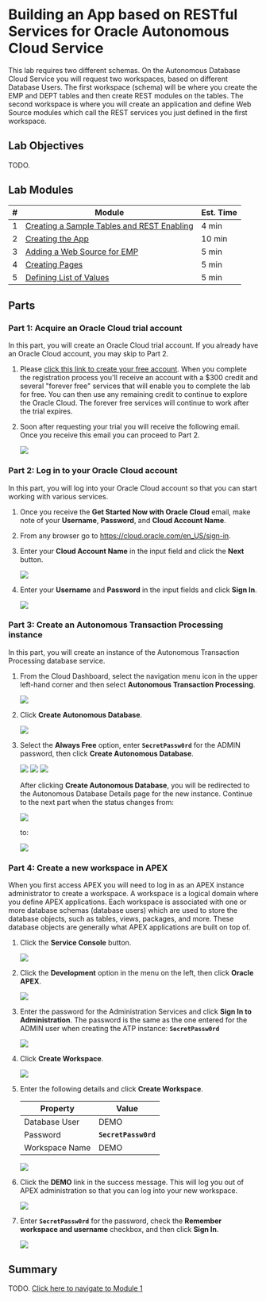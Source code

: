 # Building an App based on RESTful Services for Oracle Autonomous Cloud Service

This lab requires two different schemas. On the Autonomous Database Cloud Service you will request two workspaces, based on different Database Users. The first workspace (schema) will be where you create the EMP and DEPT tables and then create REST modules on the tables. The second workspace is where you will create an application and define Web Source modules which call the REST services you just defined in the first workspace.

## Lab Objectives

TODO.

## Lab Modules

| # | Module | Est. Time |
| --- | --- | --- |
| 1 | [Creating a Sample Tables and REST Enabling](1-building-your-rest-end-points-creating-a-sample-tables-and-rest-enabling.md) | 4 min |
| 2 | [Creating the App](2-building-your-app-which-will-be-based-on-the-rest-endpoints-creating-the-app.md) | 10 min |
| 3 | [Adding a Web Source for EMP](3-linking-the-rest-service-defined-in-the-first-workspace-adding-a-web-source-for-emp.md) | 5 min |
| 4 | [Creating Pages](4-defining-the-report-and-form-on-emp-creating-pages.md) | 5 min |
| 5 | [Defining List of Values](5-using-the-rest-service-on-dept-defining-list-of-values.md) | 5 min |

## Parts

### **Part 1**: Acquire an Oracle Cloud trial account

In this part, you will create an Oracle Cloud trial account. If you already have an Oracle Cloud account, you may skip to Part 2.

1.  Please [click this link to create your free account](https://myservices.us.oraclecloud.com/mycloud/signup?language=en&sourceType). When you complete the registration process you'll receive an account with a $300 credit and several "forever free" services that will enable you to complete the lab for free. You can then use any remaining credit to continue to explore the Oracle Cloud. The forever free services will continue to work after the trial expires.

2.  Soon after requesting your trial you will receive the following email. Once you receive this email you can proceed to Part 2.

    ![](images/0/get-started-email.png)

### **Part 2**: Log in to your Oracle Cloud account

In this part, you will log into your Oracle Cloud account so that you can start working with various services.

1. Once you receive the **Get Started Now with Oracle Cloud** email, make note of your **Username**, **Password**, and **Cloud Account Name**.

2. From any browser go to https://cloud.oracle.com/en_US/sign-in.

3. Enter your **Cloud Account Name** in the input field and click the **Next** button.

    ![](images/0/enter-oracle-cloud-account-name.png)

4. Enter your **Username** and **Password** in the input fields and click **Sign In**.

    ![](images/0/enter-user-name-and-password.png)

### **Part 3**: Create an Autonomous Transaction Processing instance

In this part, you will create an instance of the Autonomous Transaction Processing database service.

1. From the Cloud Dashboard, select the navigation menu icon in the upper left-hand corner and then select **Autonomous Transaction Processing**.

    ![](images/0/select-atp-in-nav-menu.png)

2. Click **Create Autonomous Database**.

    ![](images/0/click-create-autonomous-database.png)

3. Select the **Always Free** option, enter **```SecretPassw0rd```** for the ADMIN password, then click **Create Autonomous Database**.

    ![](images/0/atp-settings-1.png)
    ![](images/0/atp-settings-2.png)
    ![](images/0/atp-settings-3.png)

    After clicking **Create Autonomous Database**, you will be redirected to the Autonomous Database Details page for the new instance. Continue to the next part when the status changes from:

    ![](images/0/status-provisioning.png)
    
    to:

    ![](images/0/status-available.png)

### **Part 4**: Create a new workspace in APEX

When you first access APEX you will need to log in as an APEX instance administrator to create a workspace. A workspace is a logical domain where you define APEX applications. Each workspace is associated with one or more database schemas (database users) which are used to store the database objects, such as tables, views, packages, and more. These database objects are generally what APEX applications are built on top of.

1. Click the **Service Console** button.

    ![](images/0/click-atp-service-console.png)

2. Click the **Development** option in the menu on the left, then click **Oracle APEX**. 

    ![](images/0/click-oracle-apex.png)

3. Enter the password for the Administration Services and click **Sign In to Administration**. The password is the same as the one entered for the ADMIN user when creating the ATP instance: **```SecretPassw0rd```**

    ![](images/0/log-in-as-admin.png)

4. Click **Create Workspace**.

    ![](images/0/welcome-create-workspace.png)

5. Enter the following details and click **Create Workspace**.

    | Property | Value |
    | --- | --- |
    | Database User | DEMO |
    | Password | **`SecretPassw0rd`** |
    | Workspace Name | DEMO |

    ![](images/0/create-workspace.png)

6. Click the **DEMO** link in the success message. This will log you out of APEX administration so that you can log into your new workspace.

    ![](images/0/log-out-from-admin.png)

7. Enter **``SecretPassw0rd``** for the password, check the **Remember workspace and username** checkbox, and then click **Sign In**.

    ![](images/0/log-in-to-workspace.png)
    
## Summary

TODO. [Click here to navigate to Module 1](1-building-your-rest-end-points-creating-a-sample-tables-and-rest-enabling.md)
